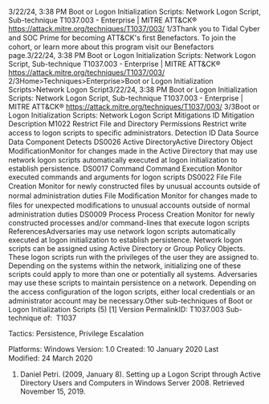 3/22/24, 3:38 PM Boot or Logon Initialization Scripts: Network Logon Script, Sub-technique T1037.003 - Enterprise | MITRE ATT&CK®
https://attack.mitre.org/techniques/T1037/003/ 1/3Thank you to Tidal Cyber and SOC Prime for becoming ATT&CK's ﬁrst Benefactors. To join the cohort, or learn more about this program visit our
Benefactors page.3/22/24, 3:38 PM Boot or Logon Initialization Scripts: Network Logon Script, Sub-technique T1037.003 - Enterprise | MITRE ATT&CK®
https://attack.mitre.org/techniques/T1037/003/ 2/3Home>Techniques>Enterprise>Boot or Logon Initialization Scripts>Network Logon Script3/22/24, 3:38 PM Boot or Logon Initialization Scripts: Network Logon Script, Sub-technique T1037.003 - Enterprise | MITRE ATT&CK®
https://attack.mitre.org/techniques/T1037/003/ 3/3Boot or Logon Initialization Scripts: Network Logon
Script
Mitigations
ID Mitigation Description
M1022 Restrict File and Directory Permissions Restrict write access to logon scripts to speciﬁc administrators.
Detection
ID Data Source Data Component Detects
DS0026 Active DirectoryActive Directory Object
ModiﬁcationMonitor for changes made in the Active Directory that may use network logon
scripts automatically executed at logon initialization to establish persistence.
DS0017 Command Command Execution Monitor executed commands and arguments for logon scripts
DS0022 File File Creation Monitor for newly constructed ﬁles by unusual accounts outside of normal
administration duties
File Modiﬁcation Monitor for changes made to ﬁles for unexpected modiﬁcations to unusual
accounts outside of normal administration duties
DS0009 Process Process Creation Monitor for newly constructed processes and/or command-lines that execute
logon scripts
ReferencesAdversaries may use network logon scripts automatically executed at logon initialization to establish persistence. Network logon scripts can
be assigned using Active Directory or Group Policy Objects. These logon scripts run with the privileges of the user they are assigned to.
Depending on the systems within the network, initializing one of these scripts could apply to more than one or potentially all systems.
Adversaries may use these scripts to maintain persistence on a network. Depending on the access conﬁguration of the logon scripts, either
local credentials or an administrator account may be necessary.Other sub-techniques of Boot or Logon Initialization Scripts (5)
[1]
Version PermalinkID: T1037.003
Sub-technique of:  T1037

Tactics: Persistence, Privilege Escalation

Platforms: Windows
Version: 1.0
Created: 10 January 2020
Last Modiﬁed: 24 March 2020
1. Daniel Petri. (2009, January 8). Setting up a Logon Script
through Active Directory Users and Computers in Windows
Server 2008. Retrieved November 15, 2019.